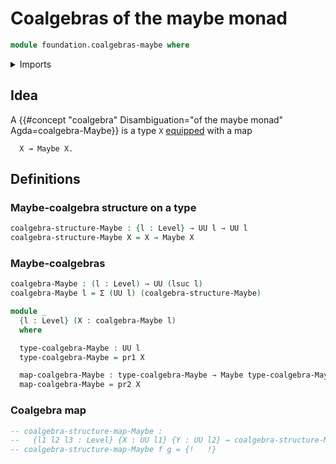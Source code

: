 # Coalgebras of the maybe monad

```agda
module foundation.coalgebras-maybe where
```

<details><summary>Imports</summary>

```agda
open import foundation.dependent-pair-types
open import foundation.maybe
open import foundation.universe-levels

open import trees.polynomial-endofunctors
```

</details>

## Idea

A
{{#concept "coalgebra" Disambiguation="of the maybe monad" Agda=coalgebra-Maybe}}
is a type `X` [equipped](foundation.structure.md) with a map

```text
  X → Maybe X.
```

## Definitions

### Maybe-coalgebra structure on a type

```agda
coalgebra-structure-Maybe : {l : Level} → UU l → UU l
coalgebra-structure-Maybe X = X → Maybe X
```

### Maybe-coalgebras

```agda
coalgebra-Maybe : (l : Level) → UU (lsuc l)
coalgebra-Maybe l = Σ (UU l) (coalgebra-structure-Maybe)

module _
  {l : Level} (X : coalgebra-Maybe l)
  where

  type-coalgebra-Maybe : UU l
  type-coalgebra-Maybe = pr1 X

  map-coalgebra-Maybe : type-coalgebra-Maybe → Maybe type-coalgebra-Maybe
  map-coalgebra-Maybe = pr2 X
```

### Coalgebra map

```agda
-- coalgebra-structure-map-Maybe :
--   {l1 l2 l3 : Level} {X : UU l1} {Y : UU l2} → coalgebra-structure-Maybe X → (Y → X) → coalgebra-structure-Maybe Y
-- coalgebra-structure-map-Maybe f g = {!   !}
```
